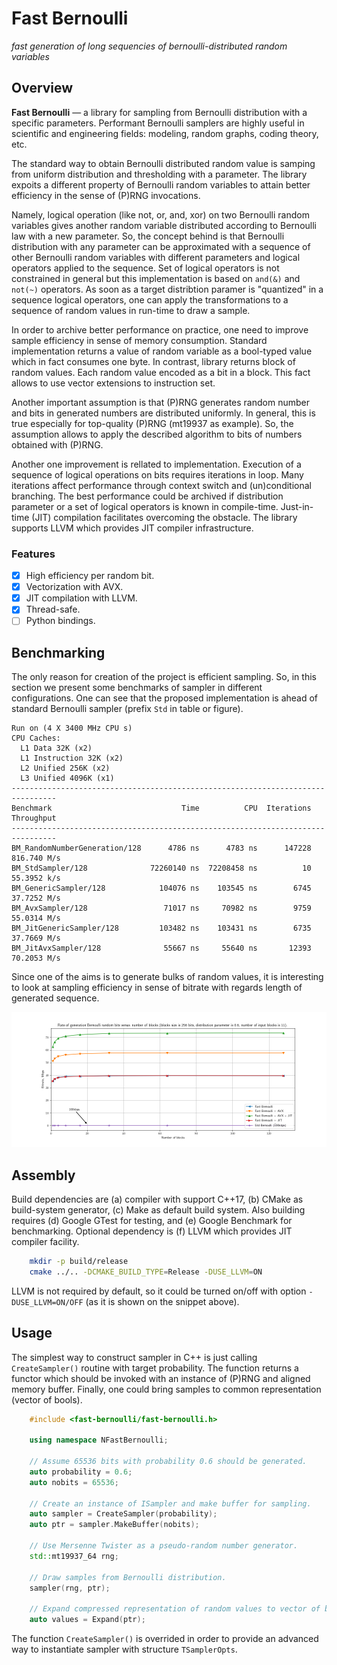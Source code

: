 # Fast Bernoulli

*fast generation of long sequencies of bernoulli-distributed random variables*

## Overview

**Fast Bernoulli** &mdash; a library for sampling from Bernoulli distribution
with a specific parameters. Performant Bernoulli samplers are highly useful in
scientific and engineering fields: modeling, random graphs, coding theory, etc.

The standard way to obtain Bernoulli distributed random value is samping from
uniform distribution and thresholding with a parameter. The library expoits a
different property of Bernoulli random variables to attain better efficiency in
the sense of (P)RNG invocations.

Namely, logical operation (like not, or, and, xor) on two Bernoulli random
variables gives another random variable distributed according to Bernoulli law
with a new parameter. So, the concept behind is that Bernoulli distribution
with any parameter can be approximated with a sequence of other Bernoulli
random variables with different parameters and logical operators applied to the
sequence. Set of logical operators is not constrained in general but this
implementation is based on `and(&)` and `not(~)` operators. As soon as a target
distribtion paramer is "quantized" in a sequence logical operators, one can
apply the transformations to a sequence of random values in run-time to draw a
sample.

In order to archive better performance on practice, one need to improve sample
efficiency in sense of memory consumption. Standard implementation returns a
value of random variable as a bool-typed value which in fact consumes one byte.
In contrast, library returns block of random values. Each random value encoded
as a bit in a block. This fact allows to use vector extensions to instruction
set.

Another important assumption is that (P)RNG generates random number and bits in
generated numbers are distributed uniformly. In general, this is true
especially for top-quality (P)RNG (mt19937 as example). So, the assumption
allows to apply the described algorithm to bits of numbers obtained with
(P)RNG.

Another one improvement is rellated to implementation. Execution of a sequence
of logical operations on bits requires iterations in loop. Many iterations
affect performance through context switch and (un)conditional branching. The
best performance could be archived if distribution parameter or a set of
logical operators is known in compile-time. Just-in-time (JIT) compilation
facilitates overcoming the obstacle. The library supports LLVM which provides
JIT compiler infrastructure.

### Features

- [x] High efficiency per random bit.
- [x] Vectorization with AVX.
- [x] JIT compilation with LLVM.
- [x] Thread-safe.
- [ ] Python bindings.

## Benchmarking

The only reason for creation of the project is efficient sampling. So, in this
section we present some benchmarks of sampler in different configurations. One
can see that the proposed implementation is ahead of standard Bernoulli sampler
(prefix `Std` in table or figure).

```
Run on (4 X 3400 MHz CPU s)
CPU Caches:
  L1 Data 32K (x2)
  L1 Instruction 32K (x2)
  L2 Unified 256K (x2)
  L3 Unified 4096K (x1)
--------------------------------------------------------------------------------
Benchmark                             Time          CPU  Iterations   Throughput
--------------------------------------------------------------------------------
BM_RandomNumberGeneration/128      4786 ns      4783 ns      147228  816.740 M/s
BM_StdSampler/128              72260140 ns  72208458 ns          10  55.3952 k/s
BM_GenericSampler/128            104076 ns    103545 ns        6745  37.7252 M/s
BM_AvxSampler/128                 71017 ns     70982 ns        9759  55.0314 M/s
BM_JitGenericSampler/128         103482 ns    103431 ns        6735  37.7669 M/s
BM_JitAvxSampler/128              55667 ns     55640 ns       12393  70.2053 M/s
```

Since one of the aims is to generate bulks of random values, it is interesting
to look at sampling efficiency in sense of bitrate with regards length of
generated sequence.

![Benchmark: bitrate vs number of blocks.](doc/benchmark-rate-vs-noblocks.png)

## Assembly

Build dependencies are (a) compiler with support C++17, (b) CMake as
build-system generator, (c) Make as default build system. Also building
requires (d) Google GTest for testing, and (e) Google Benchmark for
benchmarking. Optional dependency is (f) LLVM which provides JIT compiler
facility.
```bash
    mkdir -p build/release
    cmake ../.. -DCMAKE_BUILD_TYPE=Release -DUSE_LLVM=ON
```
LLVM is not required by default, so it could be turned on/off with option
`-DUSE_LLVM=ON/OFF` (as it is shown on the snippet above).

## Usage

The simplest way to construct sampler in C++ is just calling `CreateSampler()`
routine with target probability. The function returns a functor which should be
invoked with an instance of (P)RNG and aligned memory buffer. Finally, one
could bring samples to common representation (vector of bools).

```cpp
    #include <fast-bernoulli/fast-bernoulli.h>

    using namespace NFastBernoulli;

    // Assume 65536 bits with probability 0.6 should be generated.
    auto probability = 0.6;
    auto nobits = 65536;

    // Create an instance of ISampler and make buffer for sampling.
    auto sampler = CreateSampler(probability);
    auto ptr = sampler.MakeBuffer(nobits);

    // Use Mersenne Twister as a pseudo-random number generator.
    std::mt19937_64 rng;

    // Draw samples from Bernoulli distribution.
    sampler(rng, ptr);

    // Expand compressed representation of random values to vector of bools.
    auto values = Expand(ptr);
```

The function `CreateSampler()` is overrided in order to provide an advanced way
to instantiate sampler with structure `TSamplerOpts`.
